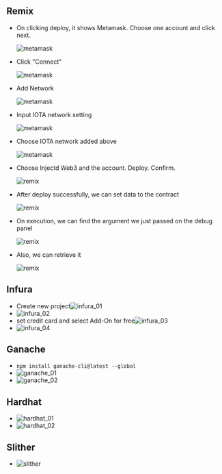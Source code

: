 ## Remix

* On clicking deploy, it shows Metamask.  Choose one account and click next.

  ![metamask](./remix/metamask_01.png "next")

* Click "Connect"

  ![metamask](./remix/metamask_02.png)

* Add Network

  ![metamask](./remix/metamask_03.png)

* Input IOTA network setting

  ![metamask](./remix/metamask_04.png)

* Choose IOTA network added above

  ![metamask](./remix/metamask_05.png)

* Choose Injectd Web3 and the account. Deploy. Confirm.

  ![remix](./remix/remix_01.png)

* After deploy successfully, we can set data to the contract

  ![remix](./remix/remix_02.png)

* On execution, we can find the argument we just passed on the debug panel

  ![remix](./remix/remix_03.png)

* Also, we can retrieve it

  ![remix](./remix/remix_04.png)

## Infura

* Create new project![infura_01](./infura/infura_01.png)
* ![infura_02](./infura/infura_02.png)
* set credit card and select Add-On for free![infura_03](./infura/infura_03.png)
* ![infura_04](./infura/infura_04.png)

## Ganache

* ```npm install ganache-cli@latest --global```
* ![ganache_01](./ganache/ganache_01.png)
* ![ganache_02](./ganache/ganache_02.png)

## Hardhat

* ![hardhat_01](./hardhat/hardhat_01.png)
* ![hardhat_02](./hardhat/hardhat_02.png)

## Slither

* ![slither](./slither.png)
